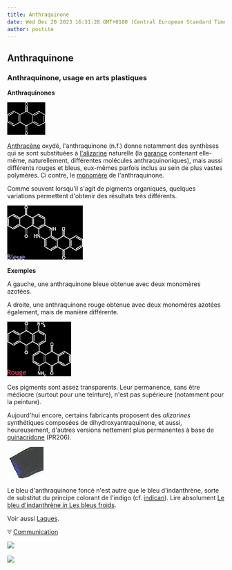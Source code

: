 ```yaml
---
title: Anthraquinone
date: Wed Dec 20 2023 16:31:28 GMT+0100 (Central European Standard Time)
author: postite
---
```


## Anthraquinone
### Anthraquinone, usage en arts plastiques
 **Anthraquinones**  

![](images/anthraquinonemonomere.gif)

[Anthracène](anthracene.html) oxydé, l'anthraquinone (n.f.) donne notamment des synthèses qui se sont substituées à [l'alizarine](alizarine.html) naturelle (la [garance](garance.html) contenant elle-même, naturellement, différentes molécules anthraquinoniques), mais aussi différents rouges et bleus, eux-mêmes parfois inclus au sein de plus vastes polymères. Ci contre, le [monomère](polymere.html#monomeres) de l'anthraquinone.

Comme souvent lorsqu'il s'agit de pigments organiques, quelques variations permettent d'obtenir des résultats très différents.

![](images/anthraquinonebleue.gif)

**Exemples**

A gauche, une anthraquinone bleue obtenue avec deux monomères azotées.

A droite, une anthraquinone rouge obtenue avec deux monomères azotées également, mais de manière différente.

![](images/anthraquinonerouge.gif)

Ces pigments sont assez transparents. Leur permanence, sans être médiocre (surtout pour une teinture), n'est pas supérieure (notamment pour la peinture).

Aujourd'hui encore, certains fabricants proposent des _alizarines_ synthétiques composées de dihydroxyantraquinone, et aussi, heureusement, d'autres versions nettement plus permanentes à base de [quinacridone](quinacridones.html) (PR206).

![](images/indanthrene.jpg)

Le bleu d'anthraquinone foncé n'est autre que le bleu d'indanthrène, sorte de substitut du principe colorant de l'indigo (cf. [indican](indican.html)). Lire absolument [Le bleu d'indanthrène _in_ Les bleus froids](bleusfroids.html#indanthrene).

Voir aussi [Laques](laques.html).



![](images/flechebas.gif) [Communication](http://www.artrealite.com/annonceurs.htm) 

[![](https://cbonvin.fr/sites/regie.artrealite.com/visuels/campagne1.png)](index-2.html#20131014)

![](https://cbonvin.fr/sites/regie.artrealite.com/visuels/campagne2.png)